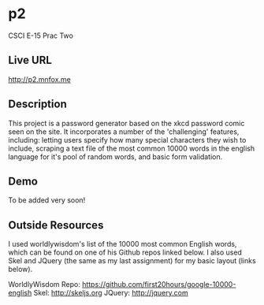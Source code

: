 p2
==

CSCI E-15 Prac Two

Live URL
--
http://p2.mnfox.me

Description 
--
This project is a password generator based on the xkcd password comic seen on the site. It incorporates a number of the 'challenging' features, including: letting users specify how many special characters they wish to include, scraping a text file of the most common 10000 words in the english language for it's pool of random words, and basic form validation.

Demo
--
To be added very soon!

Outside Resources
--
I used worldlywisdom's list of the 10000 most common English words, which can be found on one of his Github repos linked below. I also used Skel and JQuery (the same as my last assignment) for my basic layout (links below).

WorldlyWisdom Repo: https://github.com/first20hours/google-10000-english
Skel: http://skeljs.org
JQuery: http://jquery.com

